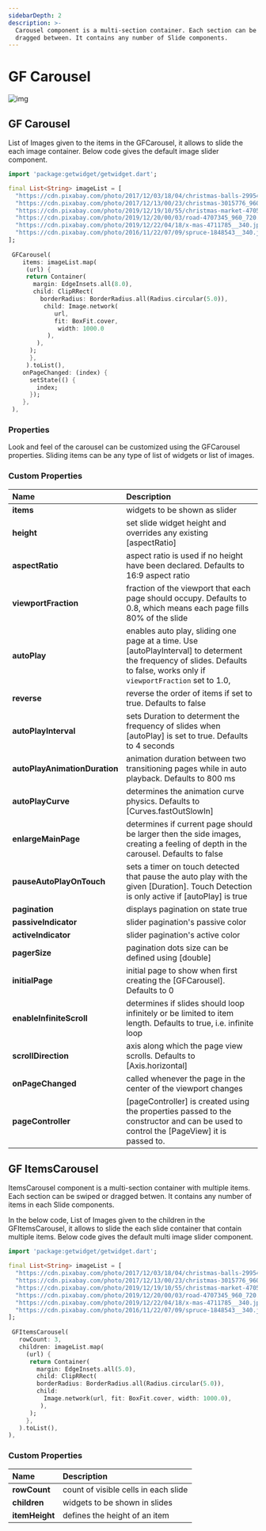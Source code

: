 ```yaml
---
sidebarDepth: 2
description: >-
  Carousel component is a multi-section container. Each section can be swiped or
  dragged between. It contains any number of Slide components.
---
```


# GF Carousel

![img](https://ik.imagekit.io/ionicfirebaseapp/docs/tr:dpr-auto,tr:w-auto/Carousels-Images_2x_ib7ZUd6vJ.png)

## GF Carousel

List of Images given to the items in the GFCarousel, it allows to slide the each image container. Below code gives the default image slider component. 

```dart
import 'package:getwidget/getwidget.dart';

final List<String> imageList = [
  "https://cdn.pixabay.com/photo/2017/12/03/18/04/christmas-balls-2995437_960_720.jpg",
  "https://cdn.pixabay.com/photo/2017/12/13/00/23/christmas-3015776_960_720.jpg",
  "https://cdn.pixabay.com/photo/2019/12/19/10/55/christmas-market-4705877_960_720.jpg",
  "https://cdn.pixabay.com/photo/2019/12/20/00/03/road-4707345_960_720.jpg",
  "https://cdn.pixabay.com/photo/2019/12/22/04/18/x-mas-4711785__340.jpg",
  "https://cdn.pixabay.com/photo/2016/11/22/07/09/spruce-1848543__340.jpg"
];
 
 GFCarousel(
    items: imageList.map(
     (url) {
     return Container(
       margin: EdgeInsets.all(8.0),
       child: ClipRRect(
         borderRadius: BorderRadius.all(Radius.circular(5.0)),
          child: Image.network(
             url,
             fit: BoxFit.cover,
              width: 1000.0
           ),
        ),
      );
      },
     ).toList(),
    onPageChanged: (index) {
      setState(() {
        index;
      });
    },
 ),
```

### Properties

Look and feel of the carousel can be customized using the GFCarousel properties. Sliding items can be any type of list of widgets or list of images.

### Custom Properties

| Name | Description |
| :--- | :--- |
| **items**   | widgets to be shown as slider |
| **height** | set slide widget height and overrides any existing \[aspectRatio\] |
| **aspectRatio** | aspect ratio is used if no height have been declared. Defaults to 16:9 aspect ratio |
| **viewportFraction** | fraction of the viewport that each page should occupy. Defaults to 0.8, which means each page fills 80% of the slide |
| **autoPlay** | enables auto play, sliding one page at a time. Use \[autoPlayInterval\] to determent the frequency of slides. Defaults to false, works only if `viewportFraction` set to 1.0, |
| **reverse** | reverse the order of items if set to true. Defaults to false |
| **autoPlayInterval** | sets Duration to determent the frequency of slides when \[autoPlay\] is set to true. Defaults to 4 seconds |
| **autoPlayAnimationDuration** | animation duration between two transitioning pages while in auto playback. Defaults to 800 ms |
| **autoPlayCurve** | determines the animation curve physics. Defaults to \[Curves.fastOutSlowIn\] |
| **enlargeMainPage** | determines if current page should be larger then the side images, creating a feeling of depth in the carousel. Defaults to false |
| **pauseAutoPlayOnTouch** | sets a timer on touch detected that pause the auto play with the given \[Duration\]. Touch Detection is only active if \[autoPlay\] is true |
| **pagination** | displays pagination on state true |
| **passiveIndicator** | slider pagination's passive color |
| **activeIndicator** | slider pagination's active color |
| **pagerSize** | pagination dots size can be defined using \[double\] |
| **initialPage** | initial page to show when first creating the \[GFCarousel\]. Defaults to 0 |
| **enableInfiniteScroll** | determines if slides should loop infinitely or be limited to item length. Defaults to true, i.e. infinite loop |
| **scrollDirection** | axis along which the page view scrolls. Defaults to \[Axis.horizontal\] |
| **onPageChanged** | called whenever the page in the center of the viewport changes |
| **pageController** | \[pageController\] is created using the properties passed to the constructor  and can be used to control the \[PageView\] it is passed to. |

## GF ItemsCarousel

ItemsCarousel component is a multi-section container with multiple items. Each section can be swiped or dragged betwen. It contains any number of items in each Slide components.

In the below code, List of Images given to the children in the GFItemsCarousel, it allows to slide the each slide container that contain multiple items. Below code gives the default multi image slider component. 

```dart
import 'package:getwidget/getwidget.dart';

final List<String> imageList = [
  "https://cdn.pixabay.com/photo/2017/12/03/18/04/christmas-balls-2995437_960_720.jpg",
  "https://cdn.pixabay.com/photo/2017/12/13/00/23/christmas-3015776_960_720.jpg",
  "https://cdn.pixabay.com/photo/2019/12/19/10/55/christmas-market-4705877_960_720.jpg",
  "https://cdn.pixabay.com/photo/2019/12/20/00/03/road-4707345_960_720.jpg",
  "https://cdn.pixabay.com/photo/2019/12/22/04/18/x-mas-4711785__340.jpg",
  "https://cdn.pixabay.com/photo/2016/11/22/07/09/spruce-1848543__340.jpg"
];
 
 GFItemsCarousel(
   rowCount: 3,
   children: imageList.map(
     (url) {
      return Container(
        margin: EdgeInsets.all(5.0),
        child: ClipRRect(
        borderRadius: BorderRadius.all(Radius.circular(5.0)),
        child:
          Image.network(url, fit: BoxFit.cover, width: 1000.0),
         ),
      );
     },
   ).toList(),
),
```

### Custom Properties

| Name | Description |
| :--- | :--- |
| **rowCount** | count of visible cells in each slide |
| **children** | widgets to be shown in slides |
| **itemHeight** | defines the height of an item |



